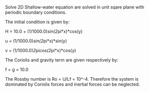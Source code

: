 
Solve 2D Shallow-water equation are solved in unit sqare plane with periodic boundary conditions.

The initial condition is given by:


H = 10.0 + (1/1000.0)*sin(2*pi*x)*cos(y)

u = (1/1000.0)*sin(2*pi*x)*sin(y)

v = (1/1000.0)*2*pi*cos(2*pi*x)*cos(y)  


The Coriolis and gravity term are given respectively by:


f = g = 10.0 



The Rossby number is Ro = U/Lf = 10^-4. Therefore the system is dominated by Coriolis forces and inertial forces can be neglected.









